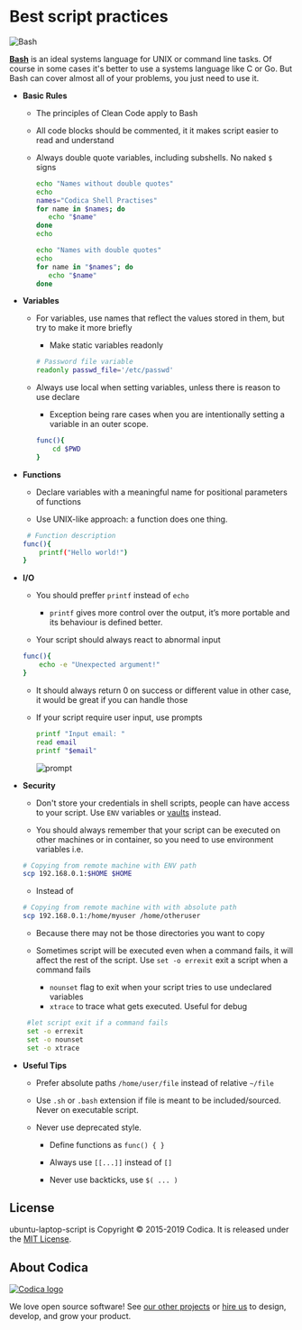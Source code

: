 # Best script practices

![Bash](https://cdn-images-1.medium.com/max/256/1*FEE98iWinlZBYkxBAG8MvA.png)

[**Bash**](https://www.gnu.org/software/bash/) is an ideal systems language for UNIX or command line tasks. Of course in some cases it's better to use a systems language like C or Go. But Bash can cover almost all of your problems, you just need to use it.

* **Basic Rules**

  * The principles of Clean Code apply to Bash

  * All code blocks should be commented, it it makes script easier to read and understand

  * Always double quote variables, including subshells. No naked `$` signs

     ```bash
    echo "Names without double quotes"
    echo
    names="Codica Shell Practises"
    for name in $names; do
        echo "$name"
    done
    echo

    echo "Names with double quotes"
    echo
    for name in "$names"; do
        echo "$name"
    done
    ```

* **Variables**
  
  * For variables, use names that reflect the values stored in them, but try to make it more briefly
    * Make static variables readonly

    ```bash
    # Password file variable
    readonly passwd_file='/etc/passwd'
    ```

  * Always use local when setting variables, unless there is reason to use declare

    * Exception being rare cases when you are intentionally setting a variable in an outer scope.

    ```bash
    func(){
        cd $PWD
    }
     ```

* **Functions**

  * Declare variables with a meaningful name for positional parameters of functions

  * Use UNIX-like approach: a function does one thing.

   ```bash
    # Function description
   func(){
       printf("Hello world!")
   }
   ```

* **I/O**

  * You should preffer `printf` instead of `echo`

    * `printf` gives more control over the output, it’s more portable and its behaviour is defined better.

  * Your script should always react to abnormal input

  ```bash
  func(){
      echo -e "Unexpected argument!"
  }
  ```

  * It should always return 0 on success or different value in other case, it would be great if you can handle those

  * If your script require user input, use prompts
  
    ```bash
    printf "Input email: "
    read email
    printf "$email"
    ```

    ![prompt](https://media.giphy.com/media/S9Ps0mDRJhTbT9hYxw/giphy.gif)

* **Security**
  
  * Don't store your credentials in shell scripts, people can have access to your script. Use `ENV` variables or [vaults](https://www.vaultproject.io/) instead.

  * You should always remember that your script can be executed on other machines or in container, so you need to use environment variables i.e.
  
  ```bash
  # Copying from remote machine with ENV path
  scp 192.168.0.1:$HOME $HOME
  ```

  * Instead of

  ```bash
  # Copying from remote machine with with absolute path
  scp 192.168.0.1:/home/myuser /home/otheruser
  ```

  * Because there may not be those directories you want to copy

  * Sometimes script will be executed even when a command fails, it will affect the rest of the script. Use `set -o errexit` exit a script when a command fails
    * `nounset` flag to exit when your script tries to use undeclared variables
    * `xtrace` to trace what gets executed. Useful for debug

  ```bash
   #let script exit if a command fails
   set -o errexit
   set -o nounset
   set -o xtrace
  ```

* **Useful Tips**
  
  * Prefer absolute paths `/home/user/file` instead of relative `~/file`

  * Use `.sh` or `.bash` extension if file is meant to be included/sourced. Never on executable script.

  * Never use deprecated style.

    * Define functions as `func() { }`

    * Always use `[[...]]` instead of `[]`

    * Never use backticks, use `$( ... )`

## License

ubuntu-laptop-script is Copyright © 2015-2019 Codica. It is released under the [MIT License](https://opensource.org/licenses/MIT).

## About Codica

[![Codica logo](https://www.codica.com/assets/images/logo/logo.svg)](https://www.codica.com)

We love open source software! See [our other projects](https://github.com/codica2) or [hire us](https://www.codica.com/) to design, develop, and grow your product.